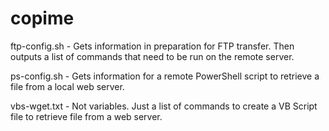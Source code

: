 # copime

ftp-config.sh - Gets information in preparation for FTP transfer. Then outputs a list of commands that need to be run on the remote server.

ps-config.sh  - Gets information for a remote PowerShell script to retrieve a file from a local web server.

vbs-wget.txt  - Not variables. Just a list of commands to create a VB Script file to retrieve file from a web server.
